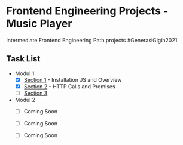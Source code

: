 # Frontend Engineering Projects - Music Player
Intermediate Frontend Engineering Path projects #GenerasiGigih2021
## Task List
 * Modul 1
   * [x] [Section 1](https://github.com/diazamaliana/gfe01079-projects/tree/module-1/section-1 "Installation JS and Overview") - Installation JS and Overview 
   * [x] [Section 2](https://github.com/diazamaliana/gfe01079-projects/tree/module-1/section-2 "HTTP Calls and Promises") - HTTP Calls and Promises 
   * [ ] [Section 3](https://github.com/diazamaliana/gfe01079-projects/tree/module-1/section-2 "HTTP Calls and Promises")
 * Modul 2
   * [ ] Coming Soon 
   * [ ] Coming Soon 
   * [ ] Coming Soon 

